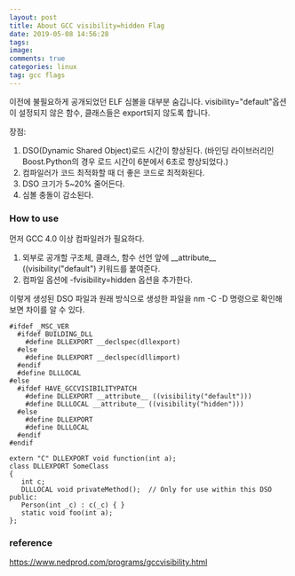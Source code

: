 ```yaml
---
layout: post
title: About GCC visibility=hidden Flag
date: 2019-05-08 14:56:28
tags:
image:
comments: true
categories: linux
tag: gcc flags
---
```


이전에 불필요하게 공개되었던 ELF 심볼을 대부분 숨깁니다.
visibility="default"옵션이 설정되지 않은 함수, 클래스들은 export되지 않도록 합니다.

장점:
1. DSO(Dynamic Shared Object)로드 시간이 향상된다. (바인딩 라이브러리인 Boost.Python의 경우 로드 시간이 6분에서 6초로 향상되었다.)
2. 컴파일러가 코드 최적화할 때 더 좋은 코드로 최적화된다.
3. DSO 크기가 5~20% 줄어든다.
4. 심볼 충돌이 감소된다.


### How to use

먼저 GCC 4.0 이상 컴파일러가 필요하다.

1. 외부로 공개할 구조체, 클래스, 함수 선언 앞에 \_\_attribute\_\_ ((visibility("default") 키워드를 붙여준다.
2. 컴파일 옵션에 -fvisibility=hidden 옵션을 추가한다.
   
이렇게 생성된 DSO 파일과 원래 방식으로 생성한 파일을 nm -C -D 명령으로 확인해보면 차이를 알 수 있다.

```
#ifdef _MSC_VER
  #ifdef BUILDING_DLL
    #define DLLEXPORT __declspec(dllexport)
  #else
    #define DLLEXPORT __declspec(dllimport)
  #endif
  #define DLLLOCAL
#else
  #ifdef HAVE_GCCVISIBILITYPATCH
    #define DLLEXPORT __attribute__ ((visibility("default")))
    #define DLLLOCAL __attribute__ ((visibility("hidden")))
  #else
    #define DLLEXPORT
    #define DLLLOCAL
  #endif
#endif

extern "C" DLLEXPORT void function(int a);
class DLLEXPORT SomeClass
{
   int c;
   DLLLOCAL void privateMethod();  // Only for use within this DSO
public:
   Person(int _c) : c(_c) { }
   static void foo(int a);
};
```

### reference
https://www.nedprod.com/programs/gccvisibility.html
